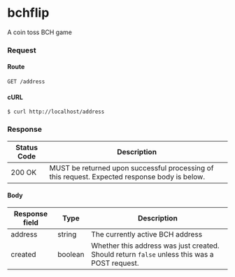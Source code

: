 # bchflip
A coin toss BCH game

### Request

#### Route
`GET /address`

#### cURL
```
$ curl http://localhost/address
```

### Response

| Status Code | Description |
| --- | --- |
| 200 OK | MUST be returned upon successful processing of this request. Expected response body is below. |

#### Body

| Response field | Type | Description |
| --- | --- | --- |
| address | string | The currently active BCH address |
| created | boolean | Whether this address was just created. Should return `false` unless this was a POST request. |
